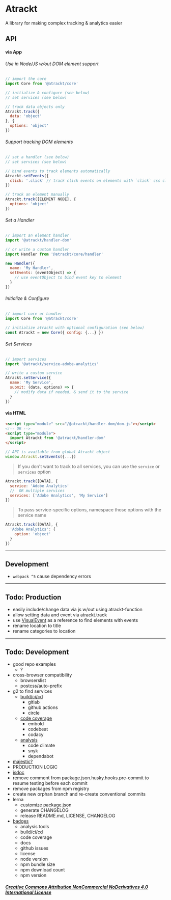 # Atrackt

A library for making complex tracking & analytics easier

## API
#### via App
###### Use in Node/JS w/out DOM element support
```js
// import the core
import Core from '@atrackt/core'

// initialize & configure (see below)
// set services (see below)

// track data objects only
Atrackt.track({
  data: 'object'
}, {
  options: 'object'
})
```

###### Support tracking DOM elements
```js
// set a handler (see below)
// set services (see below)

// bind events to track elements automatically
Atrackt.setEvents({
  click: '.click' // track click events on elements with `click` css class
})

// track an element manually
Atrackt.track([ELEMENT NODE], {
  options: 'object'
})
```

###### Set a Handler
```js
// import an element handler
import '@atrackt/handler-dom'

// or write a custom handler
import Handler from '@atrackt/core/handler'

new Handler({
  name: 'My Handler',
  setEvents: (eventObject) => {
    // use eventObject to bind event key to element
  }
})
```

###### Initialize & Configure
```js
// import core or handler
import Core from '@atrackt/core'

// initialize atrackt with optional configuration (see below)
const Atrackt = new Core({ config: {...} })
```

###### Set Services
```js
// import services
import '@atrackt/service-adobe-analytics'

// write a custom service
Atrackt.setService({
  name: 'My Service',
  submit: (data, options) => {
    // modify data if needed, & send it to the service
  }
})
```

#### via HTML
```html
<script type="module" src="/@atrackt/handler-dom/dom.js"></script>
<!-- OR -->
<script type="module">
  import Atrackt from '@atrackt/handler-dom'
</script>
```

```js
// API is available from global Atrackt object
window.Atrackt.setEvents({...})
```

> If you don't want to track to all services, you can use the `service` or `services` option

```js
Atrackt.track([DATA], {
  service: 'Adobe Analytics'
  //  OR multiple services
  services: ['Adobe Analytics', 'My Service']
})
```

> To pass service-specific options, namespace those options with the service name

```js
Atrackt.track([DATA], {
  'Adobe Analytics': {
    option: 'object'
  }
})
```

---

## Development

- `webpack ^5` cause dependency errors

---

## Todo: Production

- easily include/change data via js w/out using atrackt-function
- allow setting data and event via atrackt.track
- use [VisualEvent](https://github.com/DataTables/VisualEvent) as a reference to find elements with events
- rename location to title
- rename categories to location

---

## Todo: Development

- good repo examples
  - ?
- cross-browser compatibility
  - browserslist
  - postcss/auto-prefix
- g2 to find services
  - [build/ci/cd](https://www.g2.com/categories/continuous-delivery)
    - gitlab
    - github actions
    - circle
  - [code coverage](https://www.g2.com/categories/static-code-analysis)
    - embold
    - codebeat
    - codacy
  - [analysis](https://shields.io/category/analysis)
    - code climate
    - snyk
    - dependabot
- [majestic?](https://github.com/Raathigesh/majestic)
- PRODUCTION LOGIC
- [jsdoc](https://jsdoc.app/tags-member.html)
- remove comment from package.json.husky.hooks.pre-commit to resume testing before each commit
- remove packages from npm registry
- create new orphan branch and re-create conventional commits
- lerna
  - customize package.json
  - generate CHANGELOG
  - release README.md, LICENSE, CHANGELOG
- [badges](https://shields.io)
  - analysis tools
  - build/ci/cd
  - code coverage
  - docs
  - github issues
  - license
  - node version
  - npm bundle size
  - npm download count
  - npm version


##### [Creative Commons Attribution NonCommercial NoDerivatives 4.0 International License](https://creativecommons.org/licenses/by-nc-nd/4.0/legalcode.txt)
